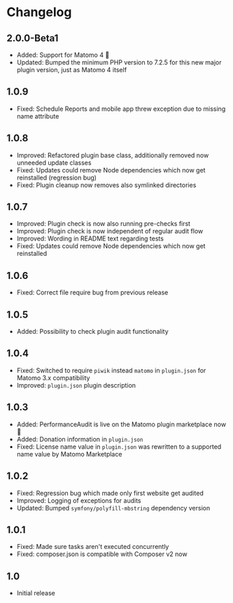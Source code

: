 # Changelog
## 2.0.0-Beta1
- Added: Support for Matomo 4 🎉
- Updated: Bumped the minimum PHP version to 7.2.5 for this new major plugin version, just as Matomo 4 itself

## 1.0.9
- Fixed: Schedule Reports and mobile app threw exception due to missing name attribute

## 1.0.8
- Improved: Refactored plugin base class, additionally removed now unneeded update classes
- Fixed: Updates could remove Node dependencies which now get reinstalled (regression bug)
- Fixed: Plugin cleanup now removes also symlinked directories

## 1.0.7
- Improved: Plugin check is now also running pre-checks first
- Improved: Plugin check is now independent of regular audit flow
- Improved: Wording in README text regarding tests
- Fixed: Updates could remove Node dependencies which now get reinstalled

## 1.0.6
- Fixed: Correct file require bug from previous release

## 1.0.5
- Added: Possibility to check plugin audit functionality

## 1.0.4
- Fixed: Switched to require `piwik` instead `matomo` in `plugin.json` for Matomo 3.x compatibility
- Improved: `plugin.json` plugin description

## 1.0.3
- Added: PerformanceAudit is live on the Matomo plugin marketplace now 🎉
- Added: Donation information in `plugin.json`
- Fixed: License name value in `plugin.json` was rewritten to a supported name value by Matomo Marketplace

## 1.0.2
- Fixed: Regression bug which made only first website get audited
- Improved: Logging of exceptions for audits
- Updated: Bumped `symfony/polyfill-mbstring` dependency version

## 1.0.1
- Fixed: Made sure tasks aren't executed concurrently
- Fixed: composer.json is compatible with Composer v2 now

## 1.0
- Initial release
